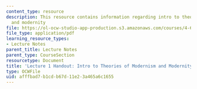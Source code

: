 ```yaml
---
content_type: resource
description: This resource contains information regarding intro to theories of modernism
  and modernity
file: https://ol-ocw-studio-app-production.s3.amazonaws.com/courses/4-602-modern-art-and-mass-culture-spring-2012/afffbad7b1cdb67d11e23a465a6c1655_MIT4_602S12_lec01.pdf
file_type: application/pdf
learning_resource_types:
- Lecture Notes
parent_title: Lecture Notes
parent_type: CourseSection
resourcetype: Document
title: 'Lecture 1 Handout: Intro to Theories of Modernism and Modernity'
type: OCWFile
uid: afffbad7-b1cd-b67d-11e2-3a465a6c1655
---
```


